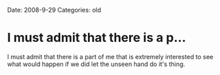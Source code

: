 Date: 2008-9-29
Categories: old

# I must admit that there is a p...

I must admit that there is a part of me that is extremely interested to see what would happen if we did let the unseen hand do it's thing.

